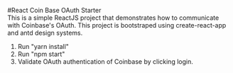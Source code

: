 #React Coin Base OAuth Starter\
This is a simple ReactJS project that demonstrates how to communicate with Coinbase's OAuth.
This project is bootstraped using create-react-app and antd design systems.

1. Run "yarn install"
2. Run "npm start"
3. Validate OAuth authentication of Coinbase by clicking login.
